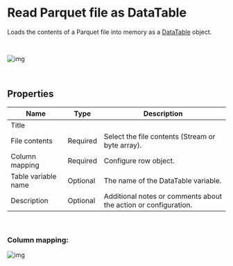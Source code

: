 # Read Parquet file as DataTable

Loads the contents of a Parquet file into memory as a [DataTable](https://learn.microsoft.com/en-us/dotnet/api/system.data.datatable) object.

<br/>

![img](https://profitbasedocs.blob.core.windows.net/flowimages/parquet-load-to-datatable.png)

<br/>

## Properties

| Name                | Type     | Description                                      |
| ------------------- | -------- | ------------------------------------------------ |
| Title               |          |                                                  |
| File contents       | Required | Select the file contents (Stream or byte array). |
| Column mapping      | Required | Configure row object.                            |
| Table variable name | Optional | The name of the DataTable variable.              |
| Description         | Optional |  Additional notes or comments about the action or configuration. |

<br/>

### Column mapping:

![img](https://profitbasedocs.blob.core.windows.net/flowimages/column-mapping.png)
